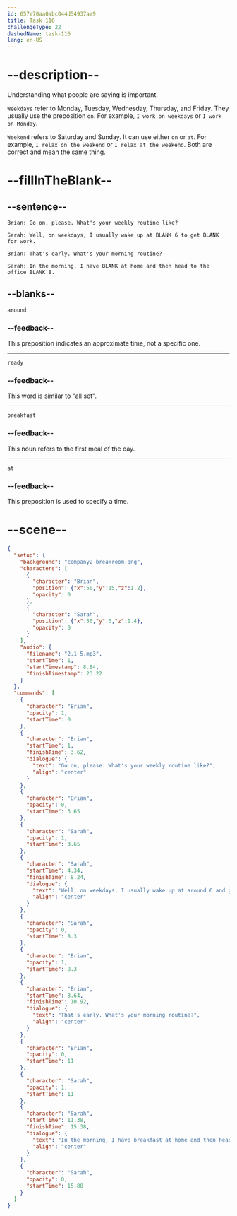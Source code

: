```yaml
---
id: 657e70aa0abc044d54937aa9
title: Task 116
challengeType: 22
dashedName: task-116
lang: en-US
---
```


<!-- (audio) Brian: Go on, please. What's your weekly routine like?
Sarah: Well, on weekdays, I usually wake up at around 6 to get ready for work.
Brian: That's early. What's your morning routine?
Sarah: In the morning, I have breakfast at home and then head to the office at 8. -->

# --description--

Understanding what people are saying is important. 

`Weekdays` refer to Monday, Tuesday, Wednesday, Thursday, and Friday. They usually use the preposition `on`. For example, `I work on weekdays` or `I work on Monday`.

`Weekend` refers to Saturday and Sunday. It can use either `on` or `at`. For example, `I relax on the weekend` or `I relax at the weekend`. Both are correct and mean the same thing.

# --fillInTheBlank--

## --sentence--

`Brian: Go on, please. What's your weekly routine like?`

`Sarah: Well, on weekdays, I usually wake up at BLANK 6 to get BLANK for work.`

`Brian: That's early. What's your morning routine?`

`Sarah: In the morning, I have BLANK at home and then head to the office BLANK 8.`

## --blanks--

`around`

### --feedback--

This preposition indicates an approximate time, not a specific one.

---

`ready`

### --feedback--

This word is similar to "all set".

---

`breakfast`

### --feedback--

This noun refers to the first meal of the day.

---

`at`

### --feedback--

This preposition is used to specify a time.

# --scene--

```json
{
  "setup": {
    "background": "company2-breakroom.png",
    "characters": [
      {
        "character": "Brian",
        "position": {"x":50,"y":15,"z":1.2},
        "opacity": 0
      },
      {
        "character": "Sarah",
        "position": {"x":50,"y":0,"z":1.4},
        "opacity": 0
      }
    ],
    "audio": {
      "filename": "2.1-5.mp3",
      "startTime": 1,
      "startTimestamp": 8.84,
      "finishTimestamp": 23.22
    }
  },
  "commands": [
    {
      "character": "Brian",
      "opacity": 1,
      "startTime": 0
    },
    {
      "character": "Brian",
      "startTime": 1,
      "finishTime": 3.62,
      "dialogue": {
        "text": "Go on, please. What's your weekly routine like?",
        "align": "center"
      }
    },
    {
      "character": "Brian",
      "opacity": 0,
      "startTime": 3.65
    },
    {
      "character": "Sarah",
      "opacity": 1,
      "startTime": 3.65
    },
    {
      "character": "Sarah",
      "startTime": 4.34,
      "finishTime": 8.24,
      "dialogue": {
        "text": "Well, on weekdays, I usually wake up at around 6 and get ready for work.",
        "align": "center"
      }
    },
    {
      "character": "Sarah",
      "opacity": 0,
      "startTime": 8.3
    },
    {
      "character": "Brian",
      "opacity": 1,
      "startTime": 8.3
    },
    {
      "character": "Brian",
      "startTime": 8.64,
      "finishTime": 10.92,
      "dialogue": {
        "text": "That's early. What's your morning routine?",
        "align": "center"
      }
    },
    {
      "character": "Brian",
      "opacity": 0,
      "startTime": 11
    },
    {
      "character": "Sarah",
      "opacity": 1,
      "startTime": 11
    },
    {
      "character": "Sarah",
      "startTime": 11.38,
      "finishTime": 15.38,
      "dialogue": {
        "text": "In the morning, I have breakfast at home and then head to the office at 8.",
        "align": "center"
      }
    },
    {
      "character": "Sarah",
      "opacity": 0,
      "startTime": 15.88
    }
  ]
}
```
